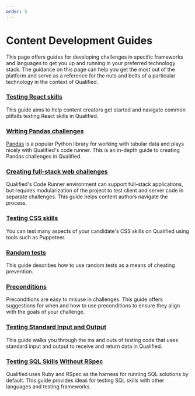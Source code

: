 ```yaml
---
order: 5
---
```

# Content Development Guides

This page offers guides for developing challenges in specific frameworks and languages to get you up and running in your preferred technology stack. The guidance on this page can help you get the most out of the platform and serve as a reference for the nuts and bolts of a particular technology in the context of Qualified.

### [Testing React skills](/creating-content/challenges/guides/react)
This guide aims to help content creators get started and navigate common pitfalls testing React skills in Qualified.

### [Writing Pandas challenges](/creating-content/challenges/guides/pandas)
[Pandas](https://pandas.pydata.org/) is a popular Python library for working with tabular data and plays nicely with Qualified's code runner. This is an in-depth guide to creating Pandas challenges in Qualified.

### [Creating full-stack web challenges](/creating-content/challenges/guides/full-stack)
Qualified's Code Runner environment can support full-stack applications, but requires modularization of the project to test client and server code in separate challenges. This guide helps content authors navigate the process.

### [Testing CSS skills](/creating-content/challenges/guides/css)
You can test many aspects of your candidate's CSS skills on Qualified using tools such as Puppeteer.

### [Random tests](/creating-content/challenges/guides/random-tests)
This guide describes how to use random tests as a means of cheating prevention.

### [Preconditions](/creating-content/challenges/guides/preconditions)
Preconditions are easy to misuse in challenges. This guide offers suggestions for when and how to use preconditions to ensure they align with the goals of your challenge.

### [Testing Standard Input and Output](/creating-content/challenges/guides/stdio)
This guide walks you through the ins and outs of testing code that uses standard input and output to receive and return data in Qualified.

### [Testing SQL Skills Without RSpec](/creating-content/challenges/guides/sql-without-rspec)
Qualified uses Ruby and RSpec as the harness for running SQL solutions by default. This guide provides ideas for testing SQL skills with other languages and testing frameworks.
